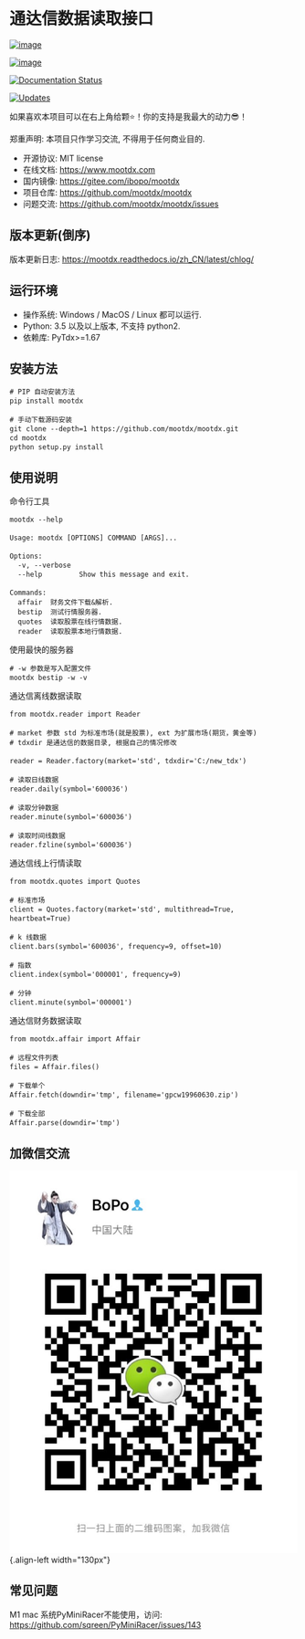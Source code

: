 # 通达信数据读取接口

[![image](https://badge.fury.io/py/mootdx.svg)](http://badge.fury.io/py/mootdx)

[![image](https://img.shields.io/travis/bopo/mootdx.svg)](https://travis-ci.org/mootdx/mootdx)

[![Documentation Status](https://readthedocs.org/projects/mootdx/badge/?version=latest)](https://mootdx.readthedocs.io/zh/latest/?badge=latest)

[![Updates](https://pyup.io/repos/github/mootdx/mootdx/shield.svg)](https://pyup.io/repos/github/mootdx/mootdx/)

如果喜欢本项目可以在右上角给颗⭐！你的支持是我最大的动力😎！

郑重声明: 本项目只作学习交流, 不得用于任何商业目的.

-   开源协议: MIT license
-   在线文档: <https://www.mootdx.com>
-   国内镜像: <https://gitee.com/ibopo/mootdx>
-   项目仓库: <https://github.com/mootdx/mootdx>
-   问题交流: <https://github.com/mootdx/mootdx/issues>

## 版本更新(倒序)

版本更新日志: <https://mootdx.readthedocs.io/zh_CN/latest/chlog/>

## 运行环境

-   操作系统: Windows / MacOS / Linux 都可以运行.
-   Python: 3.5 以及以上版本, 不支持 python2.
-   依赖库: PyTdx\>=1.67

## 安装方法

    # PIP 自动安装方法
    pip install mootdx

    # 手动下载源码安装
    git clone --depth=1 https://github.com/mootdx/mootdx.git
    cd mootdx
    python setup.py install

## 使用说明

命令行工具

    mootdx --help

    Usage: mootdx [OPTIONS] COMMAND [ARGS]...

    Options:
      -v, --verbose
      --help         Show this message and exit.

    Commands:
      affair  财务文件下载&解析.
      bestip  测试行情服务器.
      quotes  读取股票在线行情数据.
      reader  读取股票本地行情数据.

使用最快的服务器

    # -w 参数是写入配置文件
    mootdx bestip -w -v

通达信离线数据读取

    from mootdx.reader import Reader

    # market 参数 std 为标准市场(就是股票), ext 为扩展市场(期货，黄金等)
    # tdxdir 是通达信的数据目录, 根据自己的情况修改

    reader = Reader.factory(market='std', tdxdir='C:/new_tdx')

    # 读取日线数据
    reader.daily(symbol='600036')

    # 读取分钟数据
    reader.minute(symbol='600036')

    # 读取时间线数据
    reader.fzline(symbol='600036')

通达信线上行情读取

    from mootdx.quotes import Quotes

    # 标准市场
    client = Quotes.factory(market='std', multithread=True, heartbeat=True)

    # k 线数据
    client.bars(symbol='600036', frequency=9, offset=10)

    # 指数
    client.index(symbol='000001', frequency=9)

    # 分钟
    client.minute(symbol='000001')

通达信财务数据读取

    from mootdx.affair import Affair

    # 远程文件列表
    files = Affair.files()

    # 下载单个
    Affair.fetch(downdir='tmp', filename='gpcw19960630.zip')

    # 下载全部
    Affair.parse(downdir='tmp')

## 加微信交流

![image](docs/img/IMG_2851.JPG){.align-left width="130px"}

## 常见问题

M1 mac 系统PyMiniRacer不能使用，访问:
<https://github.com/sqreen/PyMiniRacer/issues/143>

